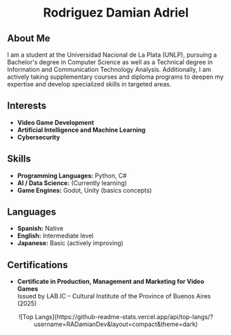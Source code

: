 # <p align="center"> Rodriguez Damian Adriel </p>

## About Me
I am a student at the Universidad Nacional de La Plata (UNLP), pursuing a Bachelor's degree in Computer Science as well as a Technical degree in Information and Communication Technology Analysis.
Additionally, I am actively taking supplementary courses and diploma programs to deepen my expertise and develop specialized skills in targeted areas.

## Interests
- **Video Game Development**
- **Artificial Intelligence and Machine Learning**
- **Cybersecurity**

## Skills
- **Programming Languages:** Python, C#
- **AI / Data Science:** (Currently learning)
- **Game Engines:** Godot, Unity (basics concepts)

## Languages
- **Spanish:** Native
- **English:** Intermediate level
- **Japanese:** Basic (actively improving)

## Certifications
- **Certificate in Production, Management and Marketing for Video Games**  
  Issued by LAB.IC – Cultural Institute of the Province of Buenos Aires (2025)

<p align="center">
![Top Langs](https://github-readme-stats.vercel.app/api/top-langs/?username=RADamianDev&layout=compact&theme=dark)
</p>
